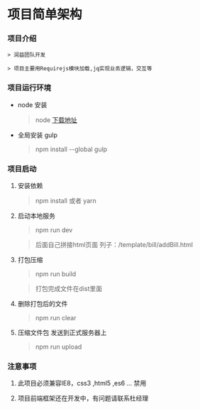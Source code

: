 # 项目简单架构


### 项目介绍

	> 润益团队开发

	> 项目主要用Requirejs模块加载,jq实现业务逻辑，交互等


### 项目运行环境

*  node 安装
	> node [下载地址](https://nodejs.org/en/download/) 
*  全局安装 gulp
	> npm install --global gulp

### 项目启动

1. 安装依赖
	 > npm install  或者 yarn 
	
2. 启动本地服务
	> npm run dev 

	> 后面自己拼接html页面  列子：/template/bill/addBill.html

3. 打包压缩
	> npm run build  

	>打包完成文件在dist里面

4. 删除打包后的文件

	> npm run clear

5. 压缩文件包 发送到正式服务器上

	> npm run upload


###  注意事项

  1. 此项目必须兼容IE8，css3 ,html5 ,es6 ... 禁用

  2. 项目前端框架还在开发中，有问题请联系杜经理











